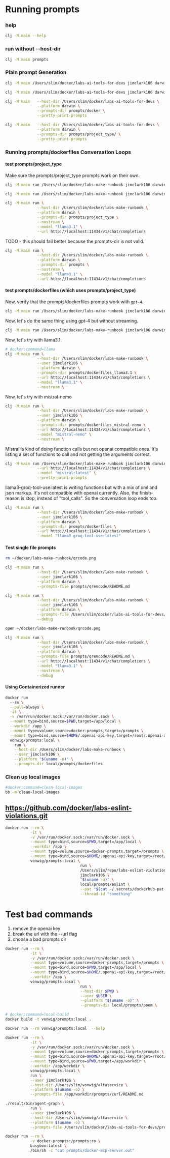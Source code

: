 # Running prompts

### help

```sh
clj -M:main --help
```

### run without --host-dir

```sh
clj -M:main prompts
```

### Plain prompt Generation

```sh
clj -M:main /Users/slim/docker/labs-ai-tools-for-devs jimclark106 darwin prompts/docker
```

```sh
clj -M:main /Users/slim/docker/labs-ai-tools-for-devs jimclark106 darwin prompts/docker --pretty-print-prompts
```

```sh
clj -M:main   --host-dir /Users/slim/docker/labs-ai-tools-for-devs \
              --platform darwin \
              --prompts-dir prompts/docker \
              --pretty-print-prompts
```

```sh
clj -M:main   --host-dir /Users/slim/docker/labs-ai-tools-for-devs \
              --platform darwin \
              --prompts-dir prompts/project_type/ \
              --pretty-print-prompts
```


### Running prompts/dockerfiles Conversation Loops

#### test prompts/project_type

Make sure the prompts/project_type prompts work on their own.

```sh
clj -M:main run /Users/slim/docker/labs-make-runbook jimclark106 darwin prompts/project_type --debug
```

```sh
clj -M:main run /Users/slim/docker/labs-make-runbook jimclark106 darwin prompts/project_type --nostream
```

```sh
clj -M:main run \
              --host-dir /Users/slim/docker/labs-make-runbook \
              --platform darwin \
              --prompts-dir prompts/project_type \
              --nostream \
              --model "llama3.1" \
              --url http://localhost:11434/v1/chat/completions
```

TODO - this should fail better because the prompts-dir is not valid.

```sh
clj -M:main run \
              --host-dir /Users/slim/docker/labs-make-runbook \
              --platform darwin \
              --prompts-dir prompts \
              --nostream \
              --model "llama3.1" \
              --url http://localhost:11434/v1/chat/completions
```


#### test prompts/dockerfiles (which uses prompts/project_type)

Now, verify that the prompts/dockerfiles prompts work with `gpt-4`.

```sh
clj -M:main run /Users/slim/docker/labs-make-runbook jimclark106 darwin prompts/dockerfiles
```

Now, let's do the same thing using gpt-4 but without streaming.

```sh
clj -M:main run /Users/slim/docker/labs-make-runbook jimclark106 darwin prompts/dockerfiles --nostream
```

Now, let's try with llama3.1.

```sh
# docker:command=llama
clj -M:main run \
              --host-dir /Users/slim/docker/labs-make-runbook \
              --user jimclark106 \
              --platform darwin \
              --prompts-dir prompts/dockerfiles_llama3.1 \
              --url http://localhost:11434/v1/chat/completions \
              --model "llama3.1" \
              --nostream \
```

Now, let's try with mistral-nemo

```sh
clj -M:main run \
              --host-dir /Users/slim/docker/labs-make-runbook \
              --user jimclark106 \
              --platform darwin \
              --prompts-dir prompts/dockerfiles_mistral-nemo \
              --url http://localhost:11434/v1/chat/completions \
              --model "mistral-nemo" \
              --nostream \
```

Mistral is kind of doing function calls but not openai compatible ones. It's listing a set of functions to call and not getting the arguments correct.

```sh
clj -M:main run /Users/slim/docker/labs-make-runbook jimclark106 darwin prompts/dockerfiles \
              --url http://localhost:11434/v1/chat/completions \
              --model "mistral:latest" \
              --pretty-print-prompts
```

llama3-groq-tool-use:latest is writing functions but with a mix of xml and json markup.  It's not compatible with openai currently.
Also, the finish-reason is stop, instead of "tool_calls".  So the conversation loop ends too.

```sh
clj -M:main run \
              --host-dir /Users/slim/docker/labs-make-runbook \
              --user jimclark106 \
              --platform darwin \
              --prompts-dir prompts/dockerfiles \
              --url http://localhost:11434/v1/chat/completions \
              --model "llama3-groq-tool-use:latest" 
```

#### Test single file prompts

```sh
rm ~/docker/labs-make-runbook/qrcode.png
```

```sh
clj -M:main run \
              --host-dir /Users/slim/docker/labs-make-runbook \
              --user jimclark106 \
              --platform darwin \
              --prompts-file prompts/qrencode/README.md
```

```sh
clj -M:main run \
              --host-dir /Users/slim/docker/labs-make-runbook \
              --user jimclark106 \
              --platform darwin \
              --prompts-file /Users/slim/docker/labs-ai-tools-for-devs/prompts/curl/README.md \
              --debug
```


```sh
open ~/docker/labs-make-runbook/qrcode.png
```

```sh
clj -M:main run \
              --host-dir /Users/slim/docker/labs-make-runbook \
              --user jimclark106 \
              --platform darwin \
              --prompts-file prompts/qrencode/README.md \
              --url http://localhost:11434/v1/chat/completions \
              --model "llama3.1" \
              --nostream \
              --debug
```

#### Using Containerized runner

```sh
docker run 
  --rm \
  --pull=always \
  -it \
  -v /var/run/docker.sock:/var/run/docker.sock \
  --mount type=bind,source=$PWD,target=/app/local \
  --workdir /app \
  --mount type=volume,source=docker-prompts,target=/prompts \
  --mount type=bind,source=$HOME/.openai-api-key,target=/root/.openai-api-key \
  vonwig/prompts:local \
    run \
    --host-dir /Users/slim/docker/labs-make-runbook \
    --user jimclark106 \
    --platform "$(uname -o)" \
    --prompts-dir local/prompts/dockerfiles
```

### Clean up local images

```sh
#docker:command=clean-local-images
bb -m clean-local-images
```

## https://github.com/docker/labs-eslint-violations.git

```sh
docker run --rm \
           -it \
           -v /var/run/docker.sock:/var/run/docker.sock \
           --mount type=bind,source=$PWD,target=/app/local \
           --workdir /app \
           --mount type=volume,source=docker-prompts,target=/prompts \
           --mount type=bind,source=$HOME/.openai-api-key,target=/root/.openai-api-key \
           vonwig/prompts:local \
                                 run \
                                 /Users/slim/repo/labs-eslint-violations \
                                 jimclark106 \
                                 "$(uname -o)" \
                                 local/prompts/eslint \
                                 --pat "$(cat ~/.secrets/dockerhub-pat-ai-tools-for-devs.txt)" \
                                 --thread-id "something"
```

# Test bad commands

1. remove the openai key
2. break the url with the --url flag
3. choose a bad prompts dir

```sh
docker run --rm \
           -it \
           -v /var/run/docker.sock:/var/run/docker.sock \
           --mount type=volume,source=docker-prompts,target=/prompts \
           --mount type=bind,source=$PWD,target=/app/local \
           --mount type=bind,source=$HOME/.openai-api-key,target=/root/.openai-api-key \
           --workdir /app \
           vonwig/prompts:local \
                                 run \
                                 --host-dir $PWD \
                                 --user $USER \
                                 --platform "$(uname -o)" \
                                 --prompts-dir local/prompts/poem \
```

```sh
# docker:command=local-build
docker build -t vonwig/prompts:local .
```

```sh
docker run --rm vonwig/prompts:local  --help
```

```sh
docker run --rm \
           -it \
           -v /var/run/docker.sock:/var/run/docker.sock \
           --mount type=volume,source=docker-prompts,target=/prompts \
           --mount type=bind,source=$HOME/.openai-api-key,target=/root/.openai-api-key \
           --mount type=bind,source=$PWD,target=/app/workdir \
           --workdir /app/workdir \
           vonwig/prompts:local \
           run \
           --user jimclark106 \
           --host-dir /Users/slim/vonwig/altaservice \
           --platform $(uname -o) \
           --prompts-file /app/workdir/prompts/curl/README.md
```

```sh
./result/bin/agent-graph \
           run \
           --user jimclark106 \
           --host-dir /Users/slim/vonwig/altaservice \
           --platform $(uname -o) \
           --prompts-file /Users/slim/docker/labs-ai-tools-for-devs/prompts/curl/README.md

```

```sh
docker run --rm \
           -v docker-prompts:/prompts:ro \
           busybox:latest \
           /bin/sh -c "cat prompts/docker-mcp-server.out"
```
